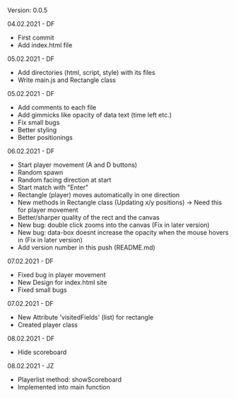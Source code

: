 Version: 0.0.5

04.02.2021 - DF
- First commit
- Add index.html file

05.02.2021 - DF
- Add directories (html, script, style) with its files
- Write main.js and Rectangle class

05.02.2021 - DF
- Add comments to each file
- Add gimmicks like opacity of data text (time left etc.)
- Fix small bugs
- Better styling
- Better positionings

06.02.2021 - DF
- Start player movement (A and D buttons)
- Random spawn
- Random facing direction at start
- Start match with "Enter"
- Rectangle (player) moves automatically in one direction
- New methods in Rectangle class (Updating x/y positions) -> Need this for player movement
- Better/sharper quality of the rect and the canvas
- New bug: double click zooms into the canvas (Fix in later version)
- New bug: data-box doesnt increase the opacity when the mouse hovers in (Fix in later version)
- Add version number in this push (README.md)

07.02.2021 - DF
- Fixed bug in player movement
- New Design for index.html site
- Fixed small bugs

07.02.2021 - DF
- New Attribute 'visitedFields' (list) for rectangle
- Created player class

08.02.2021 - DF
- Hide scoreboard

08.02.2021 - JZ
- Playerlist method: showScoreboard
- Implemented into main function